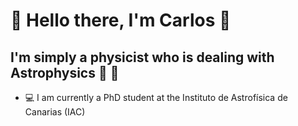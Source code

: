 # :space_invader: Hello there, I'm Carlos :space_invader:
## I'm simply a physicist who is dealing with Astrophysics :telescope: :stars:

- :computer: I am currently a PhD student at the Instituto de Astrofísica de Canarias (IAC)
